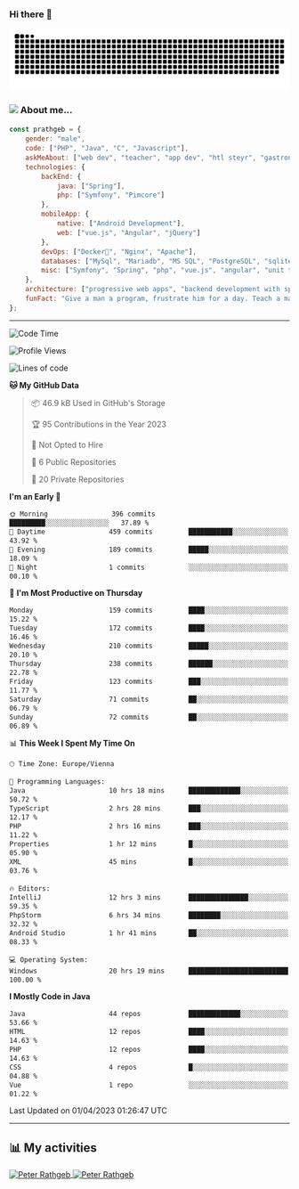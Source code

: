 ### Hi there 👋

<div align="center">
  <img  src="https://github.com/1999AZZAR/1999AZZAR/blob/main/resources/img/grid-snake.svg"
       alt="snake" />
</div>

### <img src="https://media.giphy.com/media/VgCDAzcKvsR6OM0uWg/giphy.gif" width="50"> About me...  

```javascript
const prathgeb = {
    gender: "male",
    code: ["PHP", "Java", "C", "Javascript"],
    askMeAbout: ["web dev", "teacher", "app dev", "htl steyr", "gastronaut"],
    technologies: {
        backEnd: {
            java: ["Spring"],
            php: ["Symfony", "Pimcore"]
        },
        mobileApp: {
            native: ["Android Development"],
            web: ["vue.js", "Angular", "jQuery"]
        },
        devOps: ["Docker🐳", "Nginx", "Apache"],
        databases: ["MySql", "Mariadb", "MS SQL", "PostgreSQL", "sqlite"],
        misc: ["Symfony", "Spring", "php", "vue.js", "angular", "unit testing", "ci/cd using github actions"]
    },
    architecture: ["progressive web apps", "backend development with spring", "backend development with symfony"],
    funFact: "Give a man a program, frustrate him for a day. Teach a man to program, frustrate him for a lifetime."
};
```

---
<!--START_SECTION:waka-->
![Code Time](http://img.shields.io/badge/Code%20Time-153%20hrs%2024%20mins-blue)

![Profile Views](http://img.shields.io/badge/Profile%20Views-3-blue)

![Lines of code](https://img.shields.io/badge/From%20Hello%20World%20I%27ve%20Written-2.4%20million%20lines%20of%20code-blue)

**🐱 My GitHub Data** 

> 📦 46.9 kB Used in GitHub's Storage 
 > 
> 🏆 95 Contributions in the Year 2023
 > 
> 🚫 Not Opted to Hire
 > 
> 📜 6 Public Repositories 
 > 
> 🔑 20 Private Repositories 
 > 
**I'm an Early 🐤** 

```text
🌞 Morning                396 commits         █████████░░░░░░░░░░░░░░░░   37.89 % 
🌆 Daytime                459 commits         ███████████░░░░░░░░░░░░░░   43.92 % 
🌃 Evening                189 commits         █████░░░░░░░░░░░░░░░░░░░░   18.09 % 
🌙 Night                  1 commits           ░░░░░░░░░░░░░░░░░░░░░░░░░   00.10 % 
```
📅 **I'm Most Productive on Thursday** 

```text
Monday                   159 commits         ████░░░░░░░░░░░░░░░░░░░░░   15.22 % 
Tuesday                  172 commits         ████░░░░░░░░░░░░░░░░░░░░░   16.46 % 
Wednesday                210 commits         █████░░░░░░░░░░░░░░░░░░░░   20.10 % 
Thursday                 238 commits         ██████░░░░░░░░░░░░░░░░░░░   22.78 % 
Friday                   123 commits         ███░░░░░░░░░░░░░░░░░░░░░░   11.77 % 
Saturday                 71 commits          ██░░░░░░░░░░░░░░░░░░░░░░░   06.79 % 
Sunday                   72 commits          ██░░░░░░░░░░░░░░░░░░░░░░░   06.89 % 
```


📊 **This Week I Spent My Time On** 

```text
🕑︎ Time Zone: Europe/Vienna

💬 Programming Languages: 
Java                     10 hrs 18 mins      █████████████░░░░░░░░░░░░   50.72 % 
TypeScript               2 hrs 28 mins       ███░░░░░░░░░░░░░░░░░░░░░░   12.17 % 
PHP                      2 hrs 16 mins       ███░░░░░░░░░░░░░░░░░░░░░░   11.22 % 
Properties               1 hr 12 mins        █░░░░░░░░░░░░░░░░░░░░░░░░   05.90 % 
XML                      45 mins             █░░░░░░░░░░░░░░░░░░░░░░░░   03.76 % 

🔥 Editors: 
IntelliJ                 12 hrs 3 mins       ███████████████░░░░░░░░░░   59.35 % 
PhpStorm                 6 hrs 34 mins       ████████░░░░░░░░░░░░░░░░░   32.32 % 
Android Studio           1 hr 41 mins        ██░░░░░░░░░░░░░░░░░░░░░░░   08.33 % 

💻 Operating System: 
Windows                  20 hrs 19 mins      █████████████████████████   100.00 % 
```

**I Mostly Code in Java** 

```text
Java                     44 repos            █████████████░░░░░░░░░░░░   53.66 % 
HTML                     12 repos            ████░░░░░░░░░░░░░░░░░░░░░   14.63 % 
PHP                      12 repos            ████░░░░░░░░░░░░░░░░░░░░░   14.63 % 
CSS                      4 repos             █░░░░░░░░░░░░░░░░░░░░░░░░   04.88 % 
Vue                      1 repo              ░░░░░░░░░░░░░░░░░░░░░░░░░   01.22 % 
```




 Last Updated on 01/04/2023 01:26:47 UTC
<!--END_SECTION:waka-->

---
  ## 📊 My activities
  <a href="https://github.com/prathgeb">
    <img width=450 height=170 align="center" alt="Peter Rathgeb" src="https://github-readme-stats.vercel.app/api?username=prathgeb&include_all_commits=true&count_private=true&theme=midnight-purple&show_icons=true&bg_color=0D1117&hide_border=true" />
  </a>
  <a href="https://github.com/prathgeb">
    <img align="center" alt="Peter Rathgeb" src="https://github-readme-stats.vercel.app/api/top-langs/?username=prathgeb&include_all_commits=true&count_private=true&theme=midnight-purple&show_icons=true&layout=compact&bg_color=0D1117&hide_border=true" />
  </a>
